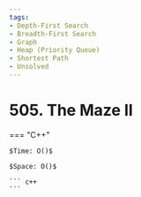 ```yaml
---
tags:
- Depth-First Search
- Breadth-First Search
- Graph
- Heap (Priority Queue)
- Shortest Path
- Unsolved
---
```



# 505. The Maze II

=== "C++"

    $Time: O()$

    $Space: O()$

    ``` c++
    ```